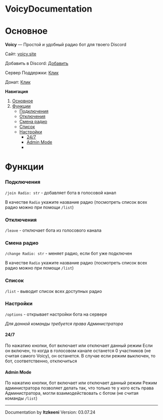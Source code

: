 # VoicyDocumentation

# Основное

<a name="main"></a>

**Voicy** — Простой и удобный радио бот для твоего Discord

Сайт: [voicy.site](https://voicy.site)

Добавить в Discord: [Добавить](https://discord.com/oauth2/authorize?client_id=1105500733333315644&permissions=2150631424&integration_type=0&scope=bot)

Сервер Поддержки: [Клик](https://discord.gg/4ed6dbJZvZ)

Донат: [Клик](https://www.donationalerts.com/r/voicycommunity)

**Навигация**

1. [Основное](#main)
2. [Функции](#function)
   - [Подключения](#join)
   - [Отключения](#leave)
   - [Смена радио](#change)
   - [Список](#list)
   - [Настройки](#settings)
     - [24/7](#always)
     - [Admin Mode](#adminmode)
     - 
# Функции

<a name="function"></a>

### Подключения

<a name="join"></a>

`/join Radio: str` - добавляет бота в голосовой канал

В качестве `Radio` укажите название радио (посмотреть список всех радио можно при помощи `/list`)

### Отключения

<a name="leave"></a>

`/leave` - отключает бота из голосового канала

### Смена радио

<a name="change"></a>

`/change Radio: str` - меняет радио, если бот уже подключен

В качестве `Radio` укажите название радио (посмотреть список всех радио можно при помощи `/list`)

### Список

<a name="list"></a>

`/list` - выводит список всех доступных радио

### Настройки

<a name="settings"></a>

`/options` - открывает настройки бота на сервере

_Для данной команды требуется права Администратора_

#### 24/7

<a name="always"></a>

По нажатию кнопки, бот включает или отключает данный режим
Если он включен, то когда в голосовом канале останется 0 участников (не считая самого Voicy), он останется. В случае если режим выключен, то бот, соответственно, отключиться

#### Admin Mode

<a name="adminmode"></a>

По нажатию кнопки, бот включает или отключает данный режим
Режим администратора позволяет делать так, что только те у кого есть права Администратора, могли взаимодействовать с ботом (не считая команды `/list`)

---

Documentation by **Itzkeeni**
Version: 03.07.24
